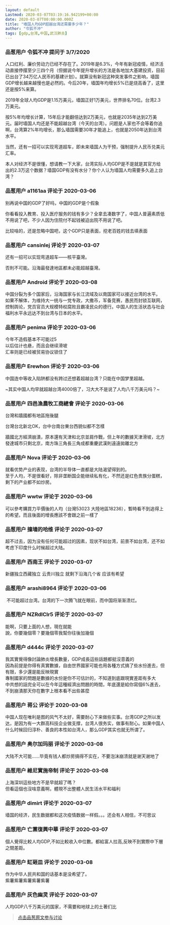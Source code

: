 ```yaml
---
layout: default
Lastmod: 2020-03-07T03:19:16.942199+00:00
date: 2020-03-07T00:00:00.000Z
title: "墙国人均GDP超越台湾还需要多少年？"
author: "令狐不冲"
tags: [gdp,台湾,中国,武汉肺炎]
---
```



### 品葱用户 **令狐不冲** 提问于 3/7/2020
    
人口红利、廉价劳动力已经不存在了。2019年是6.3%，今年有新冠疫情，经济活动直接停摆至少三四个月（但据说今年提升增长的方法是各地加大基建投资，目前已出台了34万亿人民币的基建计划）。就算没有新冠这种突发事件之影响，墙国GDP增长越来越慢也是必然的。今后20年，墙国年均增长5%已是烧高香了，这里还是按5%来算。  
  
2019年全球人均GDP是1.15万美元，墙国正好1万美元，世界排名70位。台湾2.3万美元。  
  
按5%年均增长计算，15年后才能翻倍达到2万美元，也就是2035年达到2万美元。届时墙国人均还是不能超越台湾（今天的台湾）。问题是人家也不会等着你追啊，台湾算2%年均增长，那么墙国需要30年才能追上，也就是2050年达到台湾水平。  
  
当然，还有一招可以实现弯道超车，即未来墙国人为干预，强制提升人民币兑美元汇率。  
  
本人对经济不是很懂，想请教一下大家，台湾实际人均GDP是不是就是其官方给出的2.3万这个数据？墙国GDP有没有水分？你个人认为墙国人均需要多久追上台湾？
    
                

### 品葱用户 **a1161aa** 评论于 2020-03-06
        
别再说中国的GDP了好吗，中国的GDP是个假象  
  
你看看投入教育、投入医疗服务的钱有多少？全拿去凑数字了，中国人普遍素质低不用说了吧，不少人因为住院付不起钱被迫出院不用说了吧。  
  
比较啥的，还是忽略中国吧，这个GDP只是表面，挖老百姓的钱去填表面
        
                

### 品葱用户 **cansinlej** 评论于 2020-03-07
        
还有一招可以实现弯道超车——核平臺灣。  
  
否則不可能。沿海最發達地區都未必能超越臺灣。
        
                

### 品葱用户 **Android** 评论于 2020-03-08
        
中国分裂为多个国家后，沿海国家与长江流域及以南国家可以接近台湾的水平。  
如果不解体，为维持大一统与一党专政，大撒币，军备竞赛，愚民而封锁互联网，控制舆论，党员官员大规模特权腐败且霸凌民众的德行。中国人的生活状态与社会福利水平永远达不到台湾与日本的水平。
        
                

### 品葱用户 **penima** 评论于 2020-03-06
        
今年不造假基本不可能过5  
以后估计也悬，而且会继续滑坡  
汇率则是已经被贸易协议锁住了
        
                

### 品葱用户 **Erewhon** 评论于 2020-03-06
        
中国连中等收入陷阱都没有跨过还想着超越台湾？只能在中国梦里超越。  
  
~其实中国人均早就超越台湾4000倍了，习大大不是说了人均八千万美元吗？~
        
                

### 品葱用户 **四邑漁農牧工商總會** 评论于 2020-03-06
        
台灣和牆國都有地區拖後腿  
  
台灣台北新北OK，台中台南台東台西貌似都不怎樣  
  
  
牆國北方經濟崩潰，原本還有天津和北京並肩作戰，但上年的數據天津滑坡，北方發達城市只剩北京，南方珠三角長三角成都重慶武漢則遠遠拋離北方
        
                

### 品葱用户 **Nova** 评论于 2020-03-06
        
就看优势产业的表现，台湾的半导体一直都是大陆渴望得到的。  
至于人均，不是很看好，除非垄断国企能继续私有化，不然还是红色贵族分蛋糕，剩下的产业都不如炒房。
        
                

### 品葱用户 **wwtw** 评论于 2020-03-06
        
可以參考購買力平價後的人均（台灣53023 大陸地區18236），暫時看不到追得上的希望。而且後面的增長應該不會跟之前一樣了
        
                

### 品葱用户 **撞墙的哈维** 评论于 2020-03-07
        
超不过去，因为没有任何可能超过的因素，现状不如台湾，前景不如台湾，还不如考虑下印度什么时候超过大陆。
        
                

### 品葱用户 **西南王** 评论于 2020-03-07
        
新疆独立西藏独立 云贵川独立 就剩下沿海几个省 应该有希望
        
                

### 品葱用户 **arashi8964** 评论于 2020-03-06
        
 不可能超过台湾。台湾的下一次腾飞就在眼前，而中国将渐渐溃烂。
        
                

### 品葱用户 **NZRdlClr5** 评论于 2020-03-07
        
能啊，只要上面的人想，現在就能  
說，你要幾個零？要幾個零我幫你往後加幾個
        
                

### 品葱用户 **d444c** 评论于 2020-03-07
        
我其實覺得像討論肺炎增長數量，GDP成長這些話題都挺沒意義的  
因為前提是你得有真實數據，自由世界國家可能也用各種方式搞了些水份進去，但有限，多少還是能反映現實  
專制國家的問題是數據的水份是你不可估計的，不知道到底跟現實差距有多大  
中共想的話完全可以在今年這種經濟出問題的時間，年底還是給你寫個6%進去，不到崩潰那天你在數字上根本看不出些甚麼
        
                

### 品葱用户 **蒋公** 评论于 2020-03-08
        
中国人现在唯利是图的风气不太好，需要耐心下来做些实事。台湾GDP之所以发达，是因为有一大群高科技企业做支撑，台湾人很务实，做事有耐心。如果中国人什么时候回归淳朴、善良的本性如台湾人，那么GDP其实也就无所谓了。
        
                

### 品葱用户 **奥尔加玛丽** 评论于 2020-03-08
        
大陆不大可能……毕竟有钱人都炒房搞得不实在，不要泡沫崩溃就是谢天谢地了
        
                

### 品葱用户 **維尼實施帝制** 评论于 2020-03-08
        
上海深圳這些地方不是早就超了嗎？  
但看這個也沒啥意義啊，體現不出整體人民生活水平和福利
        
                

### 品葱用户 **dimirt** 评论于 2020-03-07
        
墙国的经济，民生数据都和这次疫情数据一样假。。。还会有人相信，不可思议
        
                

### 品葱用户 **亡黨復興中華** 评论于 2020-03-07
        
個人覺得比較人均GDP,不如比較收入中位數。都給富人拉高,反映不到實際中下層之間差距。
        
                

### 品葱用户 **缸砸皿** 评论于 2020-03-08
        
作为中华人民共和国的话基本是没希望了。  
紫薯紫薯紫薯紫薯紫薯
        
                

### 品葱用户 **灰色幽灵** 评论于 2020-03-07
        
人均GDP八千万美元的国家，不需要和地球上的土著们比
        
                





> [点击品葱原文参与讨论](https://pincong.rocks/question/20402)

